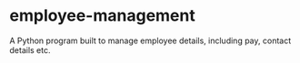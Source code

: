 # employee-management
A Python program built to manage employee details, including pay, contact details etc.
